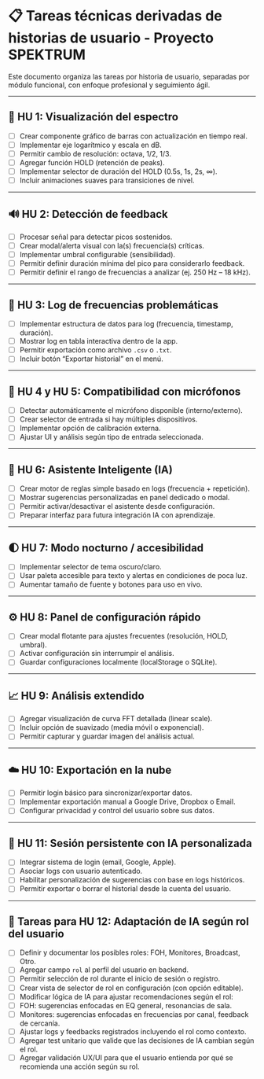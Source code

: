 # 📋 Tareas técnicas derivadas de historias de usuario - Proyecto SPEKTRUM

Este documento organiza las tareas por historia de usuario, separadas por módulo funcional, con enfoque profesional y seguimiento ágil.

---

## 🎯 HU 1: Visualización del espectro

- [ ] Crear componente gráfico de barras con actualización en tiempo real.
- [ ] Implementar eje logarítmico y escala en dB.
- [ ] Permitir cambio de resolución: octava, 1/2, 1/3.
- [ ] Agregar función HOLD (retención de peaks).
- [ ] Implementar selector de duración del HOLD (0.5s, 1s, 2s, ∞).
- [ ] Incluir animaciones suaves para transiciones de nivel.

---

## 🔊 HU 2: Detección de feedback

- [ ] Procesar señal para detectar picos sostenidos.
- [ ] Crear modal/alerta visual con la(s) frecuencia(s) críticas.
- [ ] Implementar umbral configurable (sensibilidad).
- [ ] Permitir definir duración mínima del pico para considerarlo feedback.
- [ ] Permitir definir el rango de frecuencias a analizar (ej. 250 Hz – 18 kHz).

---

## 📝 HU 3: Log de frecuencias problemáticas

- [ ] Implementar estructura de datos para log (frecuencia, timestamp, duración).
- [ ] Mostrar log en tabla interactiva dentro de la app.
- [ ] Permitir exportación como archivo `.csv` o `.txt`.
- [ ] Incluir botón “Exportar historial” en el menú.

---

## 📱 HU 4 y HU 5: Compatibilidad con micrófonos

- [ ] Detectar automáticamente el micrófono disponible (interno/externo).
- [ ] Crear selector de entrada si hay múltiples dispositivos.
- [ ] Implementar opción de calibración externa.
- [ ] Ajustar UI y análisis según tipo de entrada seleccionada.

---

## 🤖 HU 6: Asistente Inteligente (IA)

- [ ] Crear motor de reglas simple basado en logs (frecuencia + repetición).
- [ ] Mostrar sugerencias personalizadas en panel dedicado o modal.
- [ ] Permitir activar/desactivar el asistente desde configuración.
- [ ] Preparar interfaz para futura integración IA con aprendizaje.

---

## 🌓 HU 7: Modo nocturno / accesibilidad

- [ ] Implementar selector de tema oscuro/claro.
- [ ] Usar paleta accesible para texto y alertas en condiciones de poca luz.
- [ ] Aumentar tamaño de fuente y botones para uso en vivo.

---

## ⚙️ HU 8: Panel de configuración rápido

- [ ] Crear modal flotante para ajustes frecuentes (resolución, HOLD, umbral).
- [ ] Activar configuración sin interrumpir el análisis.
- [ ] Guardar configuraciones localmente (localStorage o SQLite).

---

## 📈 HU 9: Análisis extendido

- [ ] Agregar visualización de curva FFT detallada (linear scale).
- [ ] Incluir opción de suavizado (media móvil o exponencial).
- [ ] Permitir capturar y guardar imagen del análisis actual.

---

## ☁️ HU 10: Exportación en la nube

- [ ] Permitir login básico para sincronizar/exportar datos.
- [ ] Implementar exportación manual a Google Drive, Dropbox o Email.
- [ ] Configurar privacidad y control del usuario sobre sus datos.

---

## 🧠 HU 11: Sesión persistente con IA personalizada

- [ ] Integrar sistema de login (email, Google, Apple).
- [ ] Asociar logs con usuario autenticado.
- [ ] Habilitar personalización de sugerencias con base en logs históricos.
- [ ] Permitir exportar o borrar el historial desde la cuenta del usuario.

---

## 📌 Tareas para HU 12: Adaptación de IA según rol del usuario

- [ ] Definir y documentar los posibles roles: FOH, Monitores, Broadcast, Otro.
- [ ] Agregar campo `rol` al perfil del usuario en backend.
- [ ] Permitir selección de rol durante el inicio de sesión o registro.
- [ ] Crear vista de selector de rol en configuración (con opción editable).
- [ ] Modificar lógica de IA para ajustar recomendaciones según el rol:
- [ ] FOH: sugerencias enfocadas en EQ general, resonancias de sala.
- [ ] Monitores: sugerencias enfocadas en frecuencias por canal, feedback de cercanía.
- [ ] Ajustar logs y feedbacks registrados incluyendo el rol como contexto.
- [ ] Agregar test unitario que valide que las decisiones de IA cambian según el rol.
- [ ] Agregar validación UX/UI para que el usuario entienda por qué se recomienda una acción según su rol.
